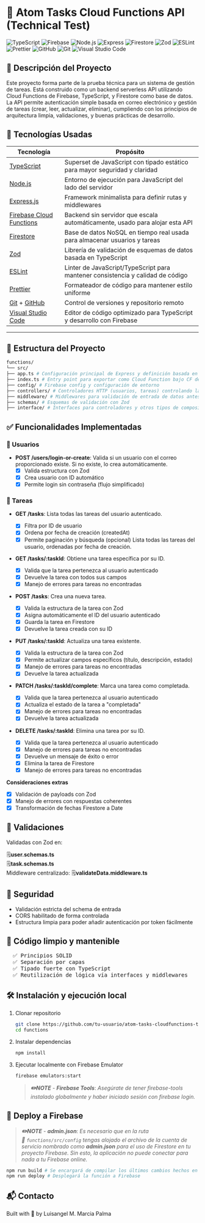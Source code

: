 # 📘 Atom Tasks Cloud Functions API (Technical Test)

![TypeScript](https://img.shields.io/badge/typescript-%23007ACC.svg?style=for-the-badge&logo=typescript&logoColor=white)
![Firebase](https://img.shields.io/badge/firebase-%23039BE0.svg?style=for-the-badge&logo=firebase&logoColor=white)
![Node.js](https://img.shields.io/badge/node.js-%23339933.svg?style=for-the-badge&logo=node.js&logoColor=white)
![Express](https://img.shields.io/badge/express.js-%23404d59.svg?style=for-the-badge&logo=express&logoColor=%2361DAFB)
![Firestore](https://img.shields.io/badge/Firestore-%23FFCA28.svg?style=for-the-badge&logo=firebase&logoColor=black)
![Zod](https://img.shields.io/badge/zod-%233068b7.svg?style=for-the-badge&logo=zod&logoColor=white)
![ESLint](https://img.shields.io/badge/ESLint-4B3263?style=for-the-badge&logo=eslint&logoColor=white)
![Prettier](https://img.shields.io/badge/prettier-%23F7B93E.svg?style=for-the-badge&logo=prettier&logoColor=black)
![GitHub](https://img.shields.io/badge/GitHub-%23181717.svg?style=for-the-badge&logo=github&logoColor=white)
![Git](https://img.shields.io/badge/Git-%23F05032.svg?style=for-the-badge&logo=git&logoColor=white)
![Visual Studio Code](https://custom-icon-badges.demolab.com/badge/Visual%20Studio%20Code-0078d7.svg?style=for-the-badge&logo=vsc&logoColor=white)

## 🧩 Descripción del Proyecto

Este proyecto forma parte de la prueba técnica para un sistema de gestión de tareas.
Está construido como un backend serverless API utilizando Cloud Functions de Firebase, TypeScript, y Firestore como base de datos.
La API permite autenticación simple basada en correo electrónico y gestión de tareas (crear, leer, actualizar, eliminar), cumpliendo con los principios de arquitectura limpia, validaciones,
y buenas prácticas de desarrollo.

## 🚀 Tecnologías Usadas

| Tecnología                                                             | Propósito                                                                      |
| ---------------------------------------------------------------------- | ------------------------------------------------------------------------------ |
| [TypeScript](https://www.typescriptlang.org/)                          | Superset de JavaScript con tipado estático para mayor seguridad y claridad     |
| [Node.js](https://nodejs.org/)                                         | Entorno de ejecución para JavaScript del lado del servidor                     |
| [Express.js](https://expressjs.com/)                                   | Framework minimalista para definir rutas y middlewares                         |
| [Firebase Cloud Functions](https://firebase.google.com/docs/functions) | Backend sin servidor que escala automáticamente, usado para alojar esta API    |
| [Firestore](https://firebase.google.com/products/firestore)            | Base de datos NoSQL en tiempo real usada para almacenar usuarios y tareas      |
| [Zod](https://zod.dev/)                                                | Librería de validación de esquemas de datos basada en TypeScript               |
| [ESLint](https://eslint.org/)                                          | Linter de JavaScript/TypeScript para mantener consistencia y calidad de código |
| [Prettier](https://prettier.io/)                                       | Formateador de código para mantener estilo uniforme                            |
| [Git](https://git-scm.com/) + [GitHub](https://github.com/)            | Control de versiones y repositorio remoto                                      |
| [Visual Studio Code](https://code.visualstudio.com/)                   | Editor de código optimizado para TypeScript y desarrollo con Firebase          |

---

## 📁 Estructura del Proyecto

```bash
functions/
└── src/
├── app.ts # Configuración principal de Express y definición basada en clase para mejor control de composición de código
├── index.ts # Entry point para exportar como Cloud Function bajo CF denominada "api"
├── config/ # Firebase config y configuración de entorno
├── controllers/ # Controladores HTTP (usuarios, tareas) controlando la clase Router de Express en un enfoque de clase en lugar de funcional
├── middleware/ # Middlewares para validación de entrada de datos antes de llegar a controladores y logging
├── schemas/ # Esquemas de validación con Zod
├── interface/ # Interfaces para controladores y otros tipos de composición de código no relacionados a validación
```

## ✅ Funcionalidades Implementadas

### 🧑 Usuarios

- <b>POST /users/login-or-create</b>: Valida si un usuario con el correo proporcionado existe.
  Si no existe, lo crea automáticamente.
  - [x] Valida estructura con Zod
  - [x] Crea usuario con ID automático
  - [x] Permite login sin contraseña (flujo simplificado)

### 📝 Tareas

- <b>GET /tasks</b>: Lista todas las tareas del usuario autenticado.

  - [x] Filtra por ID de usuario
  - [x] Ordena por fecha de creación (createdAt)
  - [x] Permite paginación y búsqueda (opcional)
        Lista todas las tareas del usuario, ordenadas por fecha de creación.

- <b>GET /tasks/:taskId</b>: Obtiene una tarea específica por su ID.

  - [x] Valida que la tarea pertenezca al usuario autenticado
  - [x] Devuelve la tarea con todos sus campos
  - [x] Manejo de errores para tareas no encontradas

- <b>POST /tasks</b>: Crea una nueva tarea.

  - [x] Valida la estructura de la tarea con Zod
  - [x] Asigna automáticamente el ID del usuario autenticado
  - [x] Guarda la tarea en Firestore
  - [x] Devuelve la tarea creada con su ID

- <b>PUT /tasks/:taskId</b>: Actualiza una tarea existente.

  - [x] Valida la estructura de la tarea con Zod
  - [x] Permite actualizar campos específicos (título, descripción, estado)
  - [x] Manejo de errores para tareas no encontradas
  - [x] Devuelve la tarea actualizada

- <b> PATCH /tasks/:taskId/complete</b>: Marca una tarea como completada.

  - [x] Valida que la tarea pertenezca al usuario autenticado
  - [x] Actualiza el estado de la tarea a "completada"
  - [x] Manejo de errores para tareas no encontradas
  - [x] Devuelve la tarea actualizada

- <b>DELETE /tasks/:taskId</b>: Elimina una tarea por su ID.
  - [x] Valida que la tarea pertenezca al usuario autenticado
  - [x] Manejo de errores para tareas no encontradas
  - [x] Devuelve un mensaje de éxito o error
  - [x] Elimina la tarea de Firestore
  - [x] Manejo de errores para tareas no encontradas

<b>Consideraciones extras</b>

- [x] Validación de payloads con Zod
- [x] Manejo de errores con respuestas coherentes
- [x] Transformación de fechas Firestore a Date

## 🧪 Validaciones

Validadas con Zod en:

🗒️**user.schemas.ts**<br>
🗒️**task.schemas.ts**<br>
Middleware centralizado: 🗒️**validateData.middleware.ts**

## 🔐 Seguridad

- Validación estricta del schema de entrada
- CORS habilitado de forma controlada
- Estructura limpia para poder añadir autenticación por token fácilmente

## 🧼 Código limpio y mantenible

<pre >
  ✅ Principios SOLID
  ✅ Separación por capas
  ✅ Tipado fuerte con TypeScript
  ✅ Reutilización de lógica vía interfaces y middlewares
</pre>

## 🛠 Instalación y ejecución local

1. Clonar repositorio
   ```bash
   git clone https://github.com/tu-usuario/atom-tasks-cloudfunctions-test.git
   cd functions
   ```
2. Instalar dependencias
   ```bash
   npm install
   ```
3. Ejecutar localmente con Firebase Emulator

   ```bash
   firebase emulators:start
   ```

   > **_✏️NOTE_** - _**Firebase Tools**_:
   > _Asegúrate de tener firebase-tools instalado globalmente y haber iniciado sesión con firebase login._

## 🚀 Deploy a Firebase

> **_✏️NOTE_** - _**admin.json**_:
> _Es necesario que en la ruta <br> 📁 `functions/src/config` tengas alojado el archivo
> de la cuenta de servicio nombrado como **admin.json** para el uso de Firestore en tu proyecto Firebase. Sin esto,
> la aplicación no puede conectar para nada a tu Firebase online._

```bash
npm run build # Se encargará de compilar los últimos cambios hechos en el código a JS
npm run deploy # Desplegará la función a Firebase
```

## 📬 Contacto

Built with 💙 by Luisangel M. Marcia Palma
